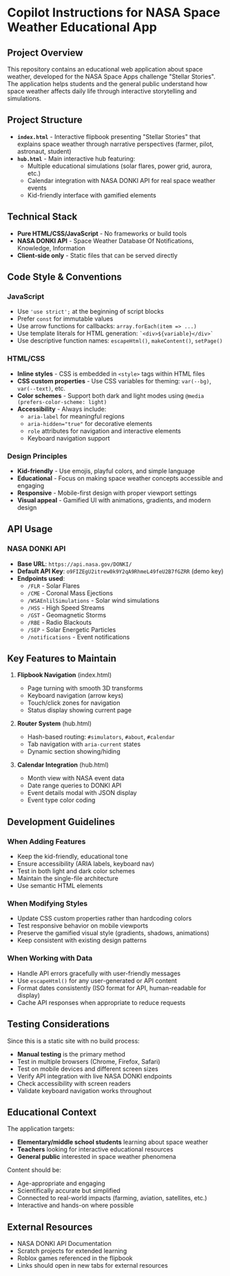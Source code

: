# Copilot Instructions for NASA Space Weather Educational App

## Project Overview

This repository contains an educational web application about space weather, developed for the NASA Space Apps challenge "Stellar Stories". The application helps students and the general public understand how space weather affects daily life through interactive storytelling and simulations.

## Project Structure

- **`index.html`** - Interactive flipbook presenting "Stellar Stories" that explains space weather through narrative perspectives (farmer, pilot, astronaut, student)
- **`hub.html`** - Main interactive hub featuring:
  - Multiple educational simulations (solar flares, power grid, aurora, etc.)
  - Calendar integration with NASA DONKI API for real space weather events
  - Kid-friendly interface with gamified elements

## Technical Stack

- **Pure HTML/CSS/JavaScript** - No frameworks or build tools
- **NASA DONKI API** - Space Weather Database Of Notifications, Knowledge, Information
- **Client-side only** - Static files that can be served directly

## Code Style & Conventions

### JavaScript
- Use `'use strict';` at the beginning of script blocks
- Prefer `const` for immutable values
- Use arrow functions for callbacks: `array.forEach(item => ...)`
- Use template literals for HTML generation: `` `<div>${variable}</div>` ``
- Use descriptive function names: `escapeHtml()`, `makeContent()`, `setPage()`

### HTML/CSS
- **Inline styles** - CSS is embedded in `<style>` tags within HTML files
- **CSS custom properties** - Use CSS variables for theming: `var(--bg)`, `var(--text)`, etc.
- **Color schemes** - Support both dark and light modes using `@media (prefers-color-scheme: light)`
- **Accessibility** - Always include:
  - `aria-label` for meaningful regions
  - `aria-hidden="true"` for decorative elements
  - `role` attributes for navigation and interactive elements
  - Keyboard navigation support

### Design Principles
- **Kid-friendly** - Use emojis, playful colors, and simple language
- **Educational** - Focus on making space weather concepts accessible and engaging
- **Responsive** - Mobile-first design with proper viewport settings
- **Visual appeal** - Gamified UI with animations, gradients, and modern design

## API Usage

### NASA DONKI API
- **Base URL**: `https://api.nasa.gov/DONKI/`
- **Default API Key**: `o9FIZEgU2itrew0k9Y2qA9RhmeL49feU2B7fGZRR` (demo key)
- **Endpoints used**:
  - `/FLR` - Solar Flares
  - `/CME` - Coronal Mass Ejections
  - `/WSAEnlilSimulations` - Solar wind simulations
  - `/HSS` - High Speed Streams
  - `/GST` - Geomagnetic Storms
  - `/RBE` - Radio Blackouts
  - `/SEP` - Solar Energetic Particles
  - `/notifications` - Event notifications

## Key Features to Maintain

1. **Flipbook Navigation** (index.html)
   - Page turning with smooth 3D transforms
   - Keyboard navigation (arrow keys)
   - Touch/click zones for navigation
   - Status display showing current page

2. **Router System** (hub.html)
   - Hash-based routing: `#simulators`, `#about`, `#calendar`
   - Tab navigation with `aria-current` states
   - Dynamic section showing/hiding

3. **Calendar Integration** (hub.html)
   - Month view with NASA event data
   - Date range queries to DONKI API
   - Event details modal with JSON display
   - Event type color coding

## Development Guidelines

### When Adding Features
- Keep the kid-friendly, educational tone
- Ensure accessibility (ARIA labels, keyboard nav)
- Test in both light and dark color schemes
- Maintain the single-file architecture
- Use semantic HTML elements

### When Modifying Styles
- Update CSS custom properties rather than hardcoding colors
- Test responsive behavior on mobile viewports
- Preserve the gamified visual style (gradients, shadows, animations)
- Keep consistent with existing design patterns

### When Working with Data
- Handle API errors gracefully with user-friendly messages
- Use `escapeHtml()` for any user-generated or API content
- Format dates consistently (ISO format for API, human-readable for display)
- Cache API responses when appropriate to reduce requests

## Testing Considerations

Since this is a static site with no build process:
- **Manual testing** is the primary method
- Test in multiple browsers (Chrome, Firefox, Safari)
- Test on mobile devices and different screen sizes
- Verify API integration with live NASA DONKI endpoints
- Check accessibility with screen readers
- Validate keyboard navigation works throughout

## Educational Context

The application targets:
- **Elementary/middle school students** learning about space weather
- **Teachers** looking for interactive educational resources
- **General public** interested in space weather phenomena

Content should be:
- Age-appropriate and engaging
- Scientifically accurate but simplified
- Connected to real-world impacts (farming, aviation, satellites, etc.)
- Interactive and hands-on where possible

## External Resources

- NASA DONKI API Documentation
- Scratch projects for extended learning
- Roblox games referenced in the flipbook
- Links should open in new tabs for external resources
